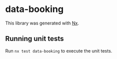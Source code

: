 # data-booking

This library was generated with [Nx](https://nx.dev).

## Running unit tests

Run `nx test data-booking` to execute the unit tests.
